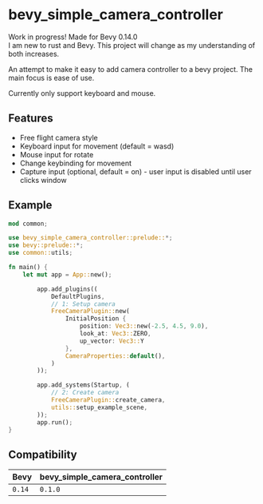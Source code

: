 # bevy_simple_camera_controller

Work in progress! Made for Bevy 0.14.0  
I am new to rust and Bevy. This project will change as my understanding of both increases.
  
An attempt to make it easy to add camera controller to a bevy project. The main focus is ease of use.  
  
Currently only support keyboard and mouse.

## Features
- Free flight camera style
- Keyboard input for movement (default = wasd)
- Mouse input for rotate
- Change keybinding for movement
- Capture input (optional, default = on) - user input is disabled until user clicks window


## Example

```rust
mod common;

use bevy_simple_camera_controller::prelude::*;
use bevy::prelude::*;
use common::utils;

fn main() {
    let mut app = App::new();

        app.add_plugins((
            DefaultPlugins,
            // 1: Setup camera
            FreeCameraPlugin::new(
                InitialPosition {
                    position: Vec3::new(-2.5, 4.5, 9.0),
                    look_at: Vec3::ZERO,
                    up_vector: Vec3::Y
                },
                CameraProperties::default(),
            )
        ));

        app.add_systems(Startup, (
            // 2: Create camera
            FreeCameraPlugin::create_camera,
            utils::setup_example_scene,
        ));
        app.run();
}
```

## Compatibility

| Bevy  | bevy_simple_camera_controller |
|:------|:------------------------------|
| `0.14`| `0.1.0`                       |

